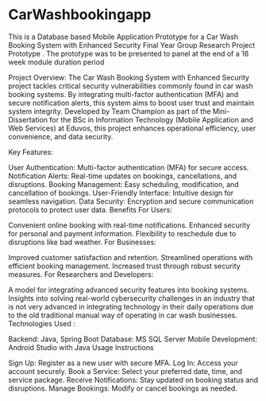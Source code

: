# CarWashbookingapp

This is a Database based Mobile Application Prototype for a Car Wash Booking System with Enhanced Security Final Year Group Research Project Prototype . The prototype was to be presented to panel at the end of a 16 week module duration period

Project Overview: The Car Wash Booking System with Enhanced Security project tackles critical security vulnerabilities commonly found in car wash booking systems. By integrating multi-factor authentication (MFA) and secure notification alerts, this system aims to boost user trust and maintain system integrity. Developed by Team Champion as part of the Mini-Dissertation for the BSc in Information Technology (Mobile Application and Web Services) at Eduvos, this project enhances operational efficiency, user convenience, and data security.

Key Features:

User Authentication: Multi-factor authentication (MFA) for secure access.
Notification Alerts: Real-time updates on bookings, cancellations, and disruptions.
Booking Management: Easy scheduling, modification, and cancellation of bookings.
User-Friendly Interface: Intuitive design for seamless navigation.
Data Security: Encryption and secure communication protocols to protect user data.
Benefits
For Users:

Convenient online booking with real-time notifications.
Enhanced security for personal and payment information.
Flexibility to reschedule due to disruptions like bad weather.
For Businesses:

Improved customer satisfaction and retention.
Streamlined operations with efficient booking management.
Increased trust through robust security measures.
For Researchers and Developers:

A model for integrating advanced security features into booking systems.
Insights into solving real-world cybersecurity challenges in an industry that is not very advanced in integrating technology in their daily operations due to the old traditional manual way of operating in car wash businesses.
Technologies Used :

Backend: Java, Spring Boot
Database: MS SQL Server
Mobile Development: Android Studio with Java
Usage Instructions

Sign Up: Register as a new user with secure MFA.
Log In: Access your account securely.
Book a Service: Select your preferred date, time, and service package.
Receive Notifications: Stay updated on booking status and disruptions.
Manage Bookings: Modify or cancel bookings as needed.



